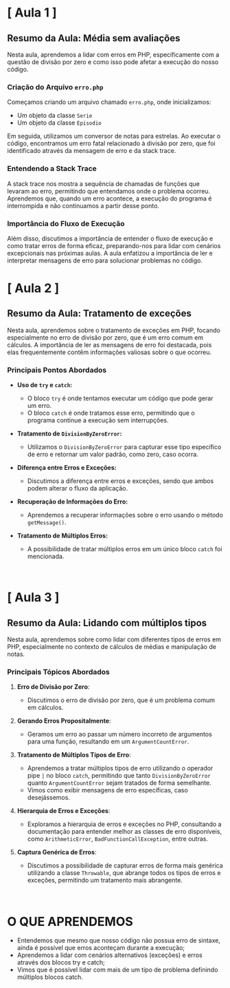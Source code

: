 # [ Aula 1 ]
## Resumo da Aula: Média sem avaliações

Nesta aula, aprendemos a lidar com erros em PHP, especificamente com a questão de divisão por zero e como isso pode afetar a execução do nosso código.

### Criação do Arquivo `erro.php`

Começamos criando um arquivo chamado `erro.php`, onde inicializamos:
- Um objeto da classe `Serie`
- Um objeto da classe `Episodio`

Em seguida, utilizamos um conversor de notas para estrelas. Ao executar o código, encontramos um erro fatal relacionado à divisão por zero, que foi identificado através da mensagem de erro e da stack trace.

### Entendendo a Stack Trace

A stack trace nos mostra a sequência de chamadas de funções que levaram ao erro, permitindo que entendamos onde o problema ocorreu. Aprendemos que, quando um erro acontece, a execução do programa é interrompida e não continuamos a partir desse ponto.

### Importância do Fluxo de Execução

Além disso, discutimos a importância de entender o fluxo de execução e como tratar erros de forma eficaz, preparando-nos para lidar com cenários excepcionais nas próximas aulas. A aula enfatizou a importância de ler e interpretar mensagens de erro para solucionar problemas no código.
<br>

# [ Aula 2 ]
## Resumo da Aula: Tratamento de exceções

Nesta aula, aprendemos sobre o tratamento de exceções em PHP, focando especialmente no erro de divisão por zero, que é um erro comum em cálculos. A importância de ler as mensagens de erro foi destacada, pois elas frequentemente contêm informações valiosas sobre o que ocorreu.

### Principais Pontos Abordados

- **Uso de `try` e `catch`:** 
  - O bloco `try` é onde tentamos executar um código que pode gerar um erro.
  - O bloco `catch` é onde tratamos esse erro, permitindo que o programa continue a execução sem interrupções.
  
- **Tratamento de `DivisionByZeroError`:**
  - Utilizamos o `DivisionByZeroError` para capturar esse tipo específico de erro e retornar um valor padrão, como zero, caso ocorra.

- **Diferença entre Erros e Exceções:**
  - Discutimos a diferença entre erros e exceções, sendo que ambos podem alterar o fluxo da aplicação.

- **Recuperação de Informações do Erro:**
  - Aprendemos a recuperar informações sobre o erro usando o método `getMessage()`.

- **Tratamento de Múltiplos Erros:**
  - A possibilidade de tratar múltiplos erros em um único bloco `catch` foi mencionada.
<br>

# [ Aula 3 ]
## Resumo da Aula: Lidando com múltiplos tipos

Nesta aula, aprendemos sobre como lidar com diferentes tipos de erros em PHP, especialmente no contexto de cálculos de médias e manipulação de notas.

### Principais Tópicos Abordados

1. **Erro de Divisão por Zero**:
   - Discutimos o erro de divisão por zero, que é um problema comum em cálculos.

2. **Gerando Erros Propositalmente**:
   - Geramos um erro ao passar um número incorreto de argumentos para uma função, resultando em um `ArgumentCountError`.

3. **Tratamento de Múltiplos Tipos de Erro**:
   - Aprendemos a tratar múltiplos tipos de erro utilizando o operador pipe `|` no bloco `catch`, permitindo que tanto `DivisionByZeroError` quanto `ArgumentCountError` sejam tratados de forma semelhante.
   - Vimos como exibir mensagens de erro específicas, caso desejássemos.

4. **Hierarquia de Erros e Exceções**:
   - Exploramos a hierarquia de erros e exceções no PHP, consultando a documentação para entender melhor as classes de erro disponíveis, como `ArithmeticError`, `BadFunctionCallException`, entre outras.

5. **Captura Genérica de Erros**:
   - Discutimos a possibilidade de capturar erros de forma mais genérica utilizando a classe `Throwable`, que abrange todos os tipos de erros e exceções, permitindo um tratamento mais abrangente.
<br>

# O QUE APRENDEMOS

- Entendemos que mesmo que nosso código não possua erro de sintaxe, ainda é possível que erros aconteçam durante a execução;
- Aprendemos a lidar com cenários alternativos (exceções) e erros através dos blocos try e catch;
- Vimos que é possível lidar com mais de um tipo de problema definindo múltiplos blocos catch.